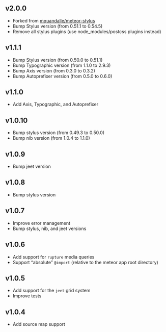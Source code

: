 ## v2.0.0

* Forked from [mquandalle/meteor-stylus](https://github.com/mquandalle/meteor-stylus)
* Bump Stylus version (from 0.51.1 to 0.54.5)
* Remove all stylus plugins (use node_modules/postcss plugins instead)

## v1.1.1

* Bump Stylus version (from 0.50.0 to 0.51.1)
* Bump Typographic version (from 1.1.0 to 2.9.3)
* Bump Axis version (from 0.3.0 to 0.3.2)
* Bump Autoprefixer version (from 0.5.0 to 0.6.0)

## v1.1.0

* Add Axis, Typographic, and Autoprefixer

## v1.0.10

* Bump stylus version (from 0.49.3 to 0.50.0)
* Bump nib version (from 1.0.4 to 1.1.0)

## v1.0.9

* Bump jeet version

## v1.0.8

* Bump stylus version

## v1.0.7

* Improve error management
* Bump stylus, nib, and jeet versions

## v1.0.6

* Add support for `rupture` media queries
* Support “absolute” `@import` (relative to the meteor app root directory)

## v1.0.5

* Add support for the `jeet` grid system
* Improve tests

## v1.0.4

* Add source map support
